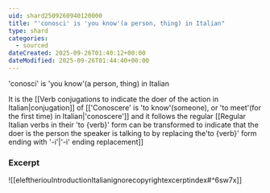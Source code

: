 ```yaml
---
uid: shard2509260940120000
title: "'conosci' is 'you know'(a person, thing) in Italian"
type: shard
categories:
  - sourced
dateCreated: 2025-09-26T01:40:12+00:00
dateModified: 2025-09-26T01:44:40+00:00
---
```

'conosci' is 'you know'(a person, thing) in Italian

It is the [[Verb conjugations to indicate the doer of the action in Italian|conjugation]] of [['Conoscere' is 'to know'(someone), or 'to meet'(for the first time) in Italian|'conoscere']] and it follows the regular [[Regular Italian verbs in their 'to {verb}' form can be transformed to indicate that the doer is the person the speaker is talking to by replacing the'to {verb}' form ending with '-i'|'-i' ending replacement]]
### Excerpt
![[eleftheriouIntroductionItalianignorecopyrightexcerptindex#^6sw7x]]